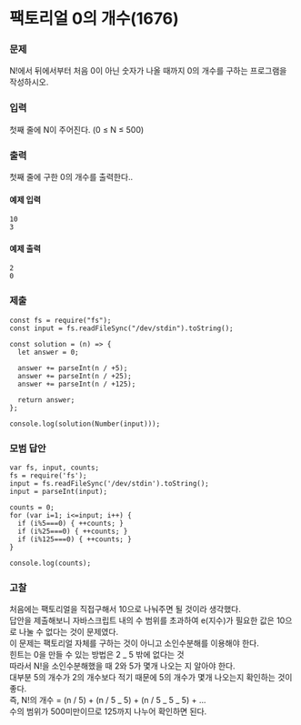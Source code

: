 # 팩토리얼 0의 개수(1676)

### 문제

N!에서 뒤에서부터 처음 0이 아닌 숫자가 나올 때까지 0의 개수를 구하는 프로그램을 작성하시오.<br>

### 입력

첫째 줄에 N이 주어진다. (0 ≤ N ≤ 500)<br>

### 출력

첫째 줄에 구한 0의 개수를 출력한다..<br>

#### 예제 입력

```
10
3
```

#### 예제 출력

```
2
0
```

### 제출

```
const fs = require("fs");
const input = fs.readFileSync("/dev/stdin").toString();

const solution = (n) => {
  let answer = 0;

  answer += parseInt(n / +5);
  answer += parseInt(n / +25);
  answer += parseInt(n / +125);

  return answer;
};

console.log(solution(Number(input)));
```

### 모범 답안

```
var fs, input, counts;
fs = require('fs');
input = fs.readFileSync('/dev/stdin').toString();
input = parseInt(input);

counts = 0;
for (var i=1; i<=input; i++) {
  if (i%5===0) { ++counts; }
  if (i%25===0) { ++counts; }
  if (i%125===0) { ++counts; }
}

console.log(counts);
```

### 고찰

처음에는 팩토리얼을 직접구해서 10으로 나눠주면 될 것이라 생각했다.<br>
답안을 제출해보니 자바스크립트 내의 수 범위를 초과하여 e(지수)가 필요한 값은 10으로 나눌 수 없다는 것이 문제였다.<br>
이 문제는 팩토리얼 자체를 구하는 것이 아니고 소인수분해를 이용해야 한다.<br>
힌트는 0을 만들 수 있는 방법은 2 _ 5 밖에 없다는 것<br>
따라서 N!을 소인수분해했을 때 2와 5가 몇개 나오는 지 알아야 한다.<br>
대부분 5의 개수가 2의 개수보다 적기 때문에 5의 개수가 몇개 나오는지 확인하는 것이 좋다.<br>
즉, N!의 개수 = (n / 5) + (n / 5 _ 5) + (n / 5 _ 5 _ 5) + ...<br>
수의 범위가 500미만이므로 125까지 나누어 확인하면 된다.<br>
